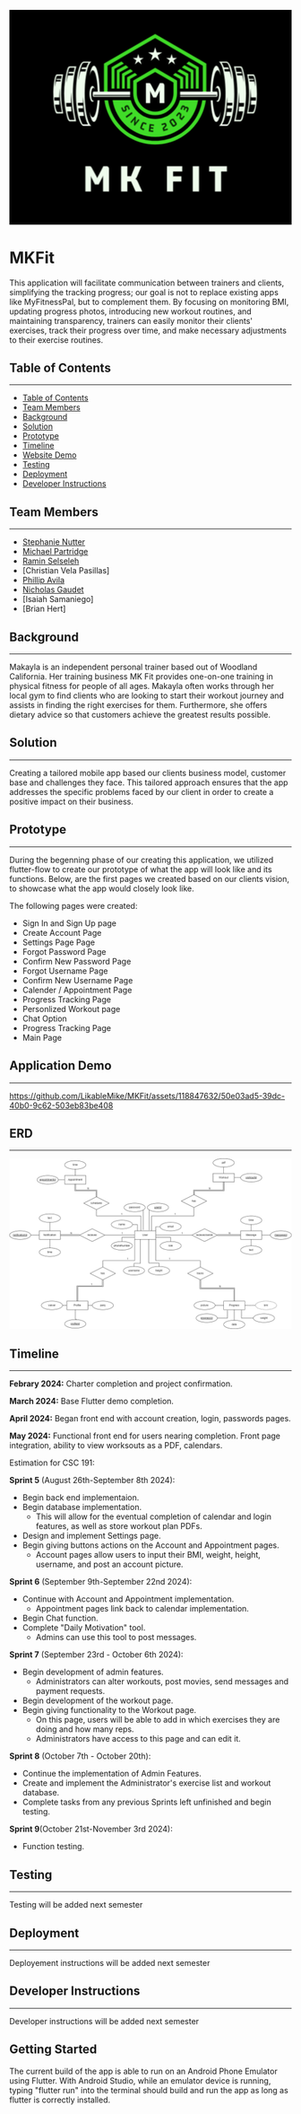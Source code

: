 <p align="center">
  <img src="MK Fit Logo.png" />
</p>   



# MKFit
This application will facilitate communication between trainers and  clients, simplifying the tracking progress; our goal is not to replace existing apps like MyFitnessPal, but to complement them. 
By focusing on monitoring BMI, updating progress photos, introducing new workout routines, and maintaining transparency, trainers can easily monitor their clients' exercises, track their progress over time, and make necessary adjustments to their exercise routines. 


## Table of Contents
---
- [Table of Contents](#table-of-contents)
- [Team Members](#team-members)
- [Background](#background)
- [Solution](#solution)
- [Prototype](#prototype)
- [Timeline](#timeline)
- [Website Demo](#website-demo)
- [Testing](#testing)
- [Deployment](#deployment)
- [Developer Instructions](#developer-instructions)



## Team Members
---
- [Stephanie Nutter](https://github.com/S-nutter)
- [Michael Partridge](https://github.com/LikableMike)
- [Ramin Selseleh](https://github.com/RaminSel)
- [Christian Vela Pasillas]
- [Phillip Avila](https://github.com/APEX226)
- [Nicholas Gaudet](https://github.com/ng262)
- [Isaiah Samaniego]
- [Brian Hert]



## Background
---

Makayla is an independent personal trainer based out of Woodland California. Her training business MK Fit provides one-on-one training in physical fitness for people of all ages. Makayla often works through her local gym to find clients who are looking to start their workout journey and assists in finding the right exercises for them.  Furthermore, she offers dietary advice so that customers achieve the greatest results possible.



## Solution
---
Creating a tailored mobile app based our clients business model, customer base and challenges they face. This tailored approach ensures that the app addresses the specific problems faced by our client in order to create a positive impact on their business. 

## Prototype
---
During the begenning phase of our creating this application, we utilized flutter-flow to create our prototype of what the app will look like and its functions. Below, are the first pages we created based on our clients vision, to showcase what the app would closely look like.   

The following pages were created:
<ul style="circle">
   <li>Sign In and Sign Up page</li>
   <li>Create Account Page</li>
   <li>Settings Page Page</li>
   <li>Forgot Password Page</li>
   <li>Confirm New Password Page</li>
   <li>Forgot Username Page</li>
   <li>Confirm New Username Page</li>
  <li>Calender / Appointment Page</li>
  <li>Progress Tracking Page</li>
  <li>Personlized Workout page</li>
  <li>Chat Option</li>
  <li>Progress Tracking Page</li>
  <li>Main Page</li>
</ul>   


## Application Demo
---


https://github.com/LikableMike/MKFit/assets/118847632/50e03ad5-39dc-40b0-9c62-503eb83be408


## ERD
---
<p align="left">
  <img src="assets/images/ERD.png" />
</p>   

   
## Timeline
---
<b>Febrary 2024:</b> Charter completion and project confirmation.

<b>March 2024:</b> Base Flutter demo completion.

<b>April 2024:</b> Began front end with account creation, login, passwords pages.

<b>May 2024:</b> Functional front end for users nearing completion. Front page integration, ability to view worksouts as a PDF, calendars.

Estimation for CSC 191:

<b>Sprint 5</b> (August 26th-September 8th 2024):
- Begin back end implementaion.
- Begin database implementation.
  	- This will allow for the eventual completion of calendar and login features, as well as store workout plan PDFs.
- Design and implement Settings page.
- Begin giving buttons actions on the Account and Appointment pages.
  	- Account pages allow users to input their BMI, weight, height, username, and post an account picture.

<b>Sprint 6</b> (September 9th-September 22nd 2024):
- Continue with Account and Appointment implementation.
  	- Appointment pages link back to calendar implementation.
- Begin Chat function.
- Complete "Daily Motivation" tool.
  	- Admins can use this tool to post messages.

<b>Sprint 7</b> (September 23rd - October 6th 2024):
- Begin development of admin features.
	- Administrators can alter workouts, post movies, send messages and payment requests.
- Begin development of the workout page.
- Begin giving functionality to the Workout page.
  	- On this page, users will be able to add in which exercises they are doing and how many reps.
  	- Administrators have access to this page and can edit it.

<b>Sprint 8</b> (October 7th - October 20th):
- Continue the implementation of Admin Features.
- Create and implement the Administrator's exercise list and workout database.
- Complete tasks from any previous Sprints left unfinished and begin testing.

<b>Sprint 9</b>(October 21st-November 3rd 2024):
- Function testing.


## Testing
---

Testing will be added next semester   


## Deployment
---

Deployement instructions will be added next semester   


## Developer Instructions
---

Developer instructions will be added next semester

## Getting Started

The current build of the app is able to run on an Android Phone Emulator using Flutter. With Android Studio, while an emulator device is running, typing "flutter run" into the terminal should build and run the app as long as flutter is correctly installed.

